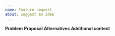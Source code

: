 ```yaml
---
name: Feature request
about: Suggest an idea
---
```

**Problem**
**Proposal**
**Alternatives**
**Additional context**
